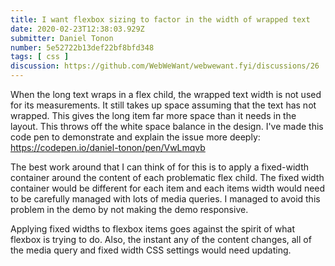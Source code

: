 ```yaml
---
title: I want flexbox sizing to factor in the width of wrapped text
date: 2020-02-23T12:38:03.929Z
submitter: Daniel Tonon
number: 5e52722b13def22bf8bfd348
tags: [ css ]
discussion: https://github.com/WebWeWant/webwewant.fyi/discussions/26
---
```


When the long text wraps in a flex child, the wrapped text width is not used for its measurements. It still takes up space assuming that the text has not wrapped. This gives the long item far more space than it needs in the layout. This throws off the white space balance in the design. I've made this code pen to demonstrate and explain the issue more deeply: https://codepen.io/daniel-tonon/pen/VwLmqvb

The best work around that I can think of for this is to apply a fixed-width container around the content of each problematic flex child. The fixed width container would be different for each item and each items width would need to be carefully managed with lots of media queries. I managed to avoid this problem in the demo by not making the demo responsive. 

Applying fixed widths to flexbox items goes against the spirit of what flexbox is trying to do. Also, the instant any of the content changes, all of the media query and fixed width CSS settings would need updating.
